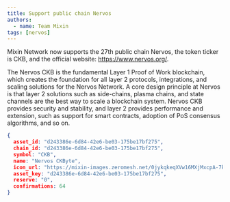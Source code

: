 ```yaml
---
title: Support public chain Nervos
authors:  
  - name: Team Mixin
tags: [nervos]
---
```


Mixin Network now supports the 27th public chain Nervos, the token ticker is CKB, and the official website: https://www.nervos.org/.

The Nervos CKB is the fundamental Layer 1 Proof of Work blockchain, which creates the foundation for all layer 2 protocols, integrations, and scaling solutions for the Nervos Network. A core design principle at Nervos is that layer 2 solutions such as side-chains, plasma chains, and state channels are the best way to scale a blockchain system. Nervos CKB provides security and stability, and layer 2 provides performance and extension, such as support for smart contracts, adoption of PoS consensus algorithms, and so on.

```json
{
  asset_id: "d243386e-6d84-42e6-be03-175be17bf275",
  chain_id: "d243386e-6d84-42e6-be03-175be17bf275",
  symbol: "CKB",
  name: "Nervos CKByte",
  icon_url: "https://mixin-images.zeromesh.net/0jykqkeqXVw16MXjMxcpA-7kd0Lo55jjqoKxXgq-WdI2ln4kaDnFUB6IqfktpX_x1wXxtow5MHkCNuH8f7PFBg=s128";;,
  asset_key: "d243386e-6d84-42e6-be03-175be17bf275",
  reserve: "0",
  confirmations: 64
}
```